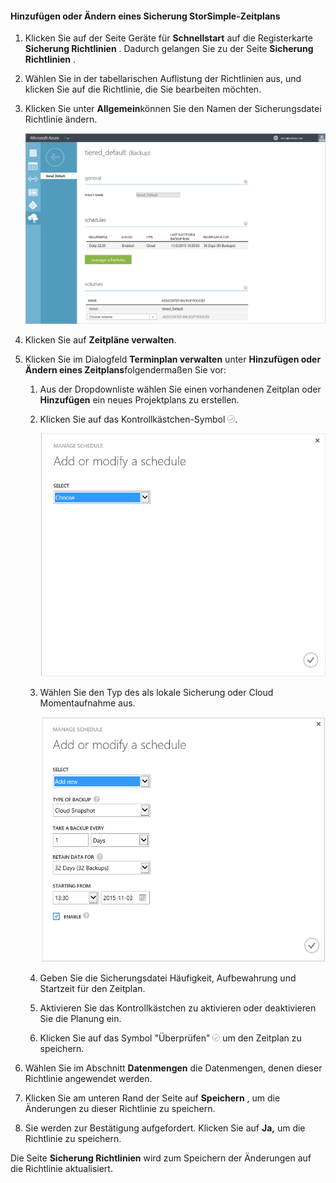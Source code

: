 
<!--author=SharS last changed: 11/04/15-->

#### <a name="to-add-or-modify-a-storsimple-backup-schedule"></a>Hinzufügen oder Ändern eines Sicherung StorSimple-Zeitplans

1. Klicken Sie auf der Seite Geräte für **Schnellstart** auf die Registerkarte **Sicherung Richtlinien** . Dadurch gelangen Sie zu der Seite **Sicherung Richtlinien** .

2. Wählen Sie in der tabellarischen Auflistung der Richtlinien aus, und klicken Sie auf die Richtlinie, die Sie bearbeiten möchten.

3. Klicken Sie unter **Allgemein**können Sie den Namen der Sicherungsdatei Richtlinie ändern.

     ![Zeitpläne verwalten](./media/storsimple-add-modify-backup-schedule-u2/AddModifyGeneral.png)

4. Klicken Sie auf **Zeitpläne verwalten**. 

5. Klicken Sie im Dialogfeld **Terminplan verwalten** unter **Hinzufügen oder Ändern eines Zeitplans**folgendermaßen Sie vor:

    1. Aus der Dropdownliste wählen Sie einen vorhandenen Zeitplan oder **Hinzufügen** ein neues Projektplans zu erstellen.
    2. Klicken Sie auf das Kontrollkästchen-Symbol ![Ändern von Zeitplänen 1](./media/storsimple-add-modify-backup-schedule-u2/HCS_CheckIcon-include.png). 

        ![Ändern von Zeitplänen 1](./media/storsimple-add-modify-backup-schedule-u2/AddModify1.png)

    2. Wählen Sie den Typ des als lokale Sicherung oder Cloud Momentaufnahme aus.

        ![Ändern von Zeitplänen 1](./media/storsimple-add-modify-backup-schedule-u2/AddModify2.png) 

    3. Geben Sie die Sicherungsdatei Häufigkeit, Aufbewahrung und Startzeit für den Zeitplan.

    4. Aktivieren Sie das Kontrollkästchen zu aktivieren oder deaktivieren Sie die Planung ein.

    5. Klicken Sie auf das Symbol "Überprüfen" ![Aktivieren Sie Symbol](./media/storsimple-add-modify-backup-schedule-u2/HCS_CheckIcon-include.png) um den Zeitplan zu speichern.

5. Wählen Sie im Abschnitt **Datenmengen** die Datenmengen, denen dieser Richtlinie angewendet werden.

6. Klicken Sie am unteren Rand der Seite auf **Speichern** , um die Änderungen zu dieser Richtlinie zu speichern.

7. Sie werden zur Bestätigung aufgefordert. Klicken Sie auf **Ja,** um die Richtlinie zu speichern.

Die Seite **Sicherung Richtlinien** wird zum Speichern der Änderungen auf die Richtlinie aktualisiert.
 

